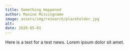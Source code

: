 ```yaml
---
title: Something Happened
author: Maxine Missingname
image: assets/img/research/placeholder.jpg
alt: 
date: 2020-05-01
---
```

Here is a text for a test news. Lorem ipsum dolor sit amet.